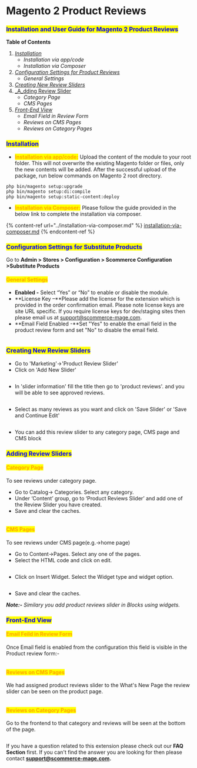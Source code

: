 # Magento 2 Product Reviews

### <mark style="color:blue;">Installation and User Guide for Magento 2 Product Reviews</mark>

**Table of Contents**

1. [_Installation_ ](magento-2-product-reviews.md#\_bookmark0)
   * _Installation via app/code_&#x20;
   * _Installation via Composer_
2. [_Configuration Settings for Product Reviews_](magento-2-product-reviews.md#\_bookmark3)
   * _General Settings_&#x20;
3. [_Creating New Review Sliders_](magento-2-product-reviews.md#\_bookmark5)
4. [_A_d](magento-2-product-reviews.md#\_bookmark5)[ding Review Slider](magento-2-product-reviews.md#\_bookmark5)
   * _Category Page_
   * _CMS Pages_
5. [_Front-End View_](magento-2-product-reviews.md#front-end-view)
   * _Email Field in Review Form_
   * _Reviews on CMS Pages_
   * _Reviews on Category Pages_

### <mark style="color:blue;">Installation</mark> <a href="#bookmark0" id="bookmark0"></a>

* <mark style="color:orange;">**Installation via app/code:**</mark> Upload the content of the module to your root folder. This will not overwrite the existing Magento folder or files, only the new contents will be added. After the successful upload of the package, run below commands on Magento 2 root directory.

```
php bin/magento setup:upgrade
php bin/magento setup:di:compile
php bin/magento setup:static-content:deploy
```

* <mark style="color:orange;">**Installation via Composer:**</mark> Please follow the guide provided in the below link to complete the installation via composer.

{% content-ref url="../installation-via-composer.md" %}
[installation-via-composer.md](../installation-via-composer.md)
{% endcontent-ref %}

### <mark style="color:blue;">Configuration Settings for Substitute Products</mark> <a href="#bookmark3" id="bookmark3"></a>

Go to **Admin > Stores > Configuration > Scommerce Configuration >Substitute Products**

#### <mark style="color:orange;">General Settings</mark> <a href="#bookmark4" id="bookmark4"></a>

* **Enabled -** Select “Yes” or “No” to enable or disable the module.
* **License Key –**Please add the license for the extension which is provided in the order confirmation email. Please note license keys are site URL specific. If you require license keys for dev/staging sites then please email us at [support@scommerce-mage.com](mailto:support@scommerce-mage.com).
* **Email Field Enabled -**Set "Yes" to enable the email field in the product review form and set "No" to disable the email field.

<figure><img src="../../.gitbook/assets/image (17) (1) (1) (1).png" alt=""><figcaption></figcaption></figure>

### <mark style="color:blue;">Creating New Review Sliders</mark> <a href="#bookmark5" id="bookmark5"></a>

* Go to 'Marketing'->'Product Review Slider'
* Click on 'Add New Slider'&#x20;

<figure><img src="../../.gitbook/assets/image (63).png" alt=""><figcaption></figcaption></figure>

* In 'slider information' fill the title then go to 'product reviews'. and you will be able to see approved reviews.&#x20;

<figure><img src="../../.gitbook/assets/image (67).png" alt=""><figcaption></figcaption></figure>

* Select as many reviews as you want and click on 'Save Slider' or 'Save and Continue Edit'

<figure><img src="../../.gitbook/assets/image (32).png" alt=""><figcaption></figcaption></figure>

* You can add this review slider to any category page, CMS page and CMS block

### <mark style="color:blue;">Adding Review Sliders</mark> <a href="#bookmark5" id="bookmark5"></a>

#### <mark style="color:orange;">Category Page</mark> <a href="#bookmark4" id="bookmark4"></a>

To see reviews under category page.&#x20;

* Go to Catalog-> Categories. Select any category.
* Under ‘Content’ group, go to ‘Product Reviews Slider’ and add one of the Review Slider you have created.
* Save and clear the caches.

<figure><img src="../../.gitbook/assets/image_2023_02_20T10_19_21_659Z.png" alt=""><figcaption></figcaption></figure>

#### <mark style="color:orange;">CMS Pages</mark> <a href="#bookmark4" id="bookmark4"></a>

To see reviews under CMS page(e.g.->home page)&#x20;

* Go to Content->Pages. Select any one of the pages.
* Select the HTML code and click on edit.

<figure><img src="../../.gitbook/assets/image (33).png" alt=""><figcaption></figcaption></figure>

* Click on Insert Widget. Select the Widget type and widget option.

<figure><img src="../../.gitbook/assets/image (64).png" alt=""><figcaption></figcaption></figure>

* Save and clear the caches.

_**Note:-** Similary you add product reviews slider in Blocks using widgets._

### <mark style="color:blue;">Front-End View</mark>

#### <mark style="color:orange;">Email Feild in Review Form</mark> <a href="#bookmark4" id="bookmark4"></a>

Once Email field is enabled from the configuration this field is visible in the Product review form:-

<figure><img src="../../.gitbook/assets/image (35).png" alt=""><figcaption></figcaption></figure>

#### <mark style="color:orange;">Reviews on CMS Pages</mark> <a href="#bookmark4" id="bookmark4"></a>

We had assigned product reviews slider to the What's New Page the review slider can be seen on the product page.&#x20;

<figure><img src="../../.gitbook/assets/image (68).png" alt=""><figcaption></figcaption></figure>

#### <mark style="color:orange;">Reviews on Category Pages</mark> <a href="#bookmark4" id="bookmark4"></a>

Go to the frontend to that category and reviews will be seen at the bottom of the page.

<figure><img src="../../.gitbook/assets/image (62).png" alt=""><figcaption></figcaption></figure>

If you have a question related to this extension please check out our **FAQ Section** first. If you can't find the answer you are looking for then please contact [**support@scommerce-mage.com**](mailto:core@scommerce-mage.com)**.**
